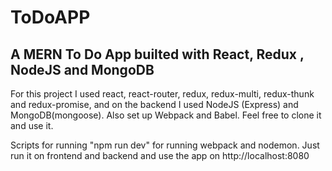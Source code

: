 # ToDoAPP 

## A MERN To Do App builted with React, Redux , NodeJS and MongoDB

For this project I used react, react-router, redux, redux-multi, redux-thunk and redux-promise, and on the backend I used NodeJS (Express) and MongoDB(mongoose). Also set up Webpack and Babel. Feel free to clone it and use it. 

Scripts for running "npm run dev" for running webpack and nodemon. Just run it on frontend and backend and use the app on http://localhost:8080
